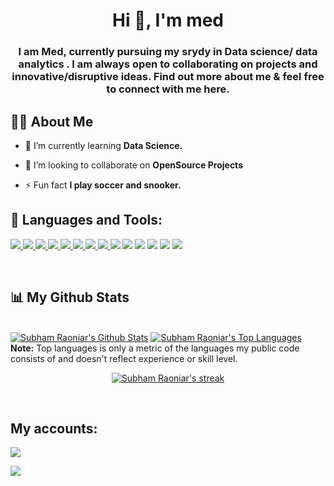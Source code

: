 <h1 align="center">Hi  👋, I'm med</h1>
<h3 align="center">I am Med, currently pursuing my srydy in Data science/ data analytics . I am always open to collaborating on projects and innovative/disruptive ideas. Find out more about me & feel free to connect with me here.</h3>


## 🙋‍♂️ About Me



- 🌱 I’m currently learning **Data Science.**

- 👯 I’m looking to collaborate on **OpenSource Projects**

- ⚡ Fun fact **I play soccer and snooker.**

## 🚀 Languages and Tools:

<p align="left"> 
    <a href="https://www.python.org" target="_blank"> <img src="https://img.icons8.com/color/48/000000/python.png"/> </a> 
    <a href="https://www.java.com" target="_blank"> <img src="https://img.icons8.com/color/48/000000/java-coffee-cup-logo.png"/> </a>
    <a href="https://flask.palletsprojects.com/en/2.1.x/" target="_blank"> <img src="https://img.icons8.com/ios-filled/50/undefined/flask.png"/> </a>
    <a href="https://spring.io/projects/spring-boot" target="_blank"> <img src="https://img.icons8.com/color/48/000000/spring-logo.png"/> </a> 
    <a href="https://www.eclipse.org/" target="_blank"> <img src="https://img.icons8.com/officel/40/undefined/java-eclipse.png"/> </a> 
    <a href="https://www.w3.org/html/" target="_blank"> <img src="https://img.icons8.com/color/48/000000/html-5.png"/> </a> 
    <a href="https://www.w3schools.com/css/" target="_blank"> <img src="https://img.icons8.com/color/48/000000/css3.png"/> </a> 
    <a href="https://getbootstrap.com" target="_blank"> <img src="https://img.icons8.com/color/48/000000/bootstrap.png"/> </a>
    <a href="https://code.visualstudio.com/"><img src="https://img.icons8.com/color/48/undefined/visual-studio-code-2019.png"/></a> 
    <a href="https://www.rstudio.com/"><img src="https://img.icons8.com/fluency/48/undefined/rstudio.png"/></a>
    <a href="https://www.mathworks.com/"><img src="https://img.icons8.com/fluency/48/undefined/matlab.png"/></a>
    <a href=""></a>
    <a href="https://www.anaconda.com/"><img src="https://img.icons8.com/fluency/48/undefined/anaconda--v2.png"/></a>
    <a href="https://notepad-plus-plus.org/"><img src="https://img.icons8.com/color/48/undefined/notepad-plus-plus.png"/></a>
    <a href="https://powerbi.microsoft.com/fr-be/"><img src="https://img.icons8.com/color/48/undefined/power-bi.png"/></a>
    

   
   
</p>


<br/>


## 📊 My Github Stats

  <br/>
    <a href="https://github.com/SubhamRaoniar28/github-readme-stats"><img alt="Subham Raoniar's Github Stats" src="https://github-readme-stats.vercel.app/api?username=mohamedprojects&show_icons=true&count_private=true&theme=react&hide_border=true&bg_color=0D1117" /></a>
  <a href="https://github.com/SubhamRaoniar28/github-readme-stats"><img alt="Subham Raoniar's Top Languages" src="https://github-readme-stats.vercel.app/api/top-langs/?username=mohamedprojects&langs_count=8&count_private=true&layout=compact&theme=react&hide_border=true&bg_color=0D1117" /></a>
  <br/>
  <b>Note:</b> Top languages is only a metric of the languages my public code consists of and doesn't reflect experience or skill level.


<br/>

<p align="center">
    <a href="https://github.com/SubhamRaoniar28/github-readme-streak-stats">
        <img title="🔥 Get streak stats for your profile at git.io/streak-stats" alt="Subham Raoniar's streak" src="https://github-readme-streak-stats.herokuapp.com/?user=mohamedprojects&theme=black-ice&hide_border=true&stroke=0000&background=060A0CD0"/>
    </a>
</p>
<br/>

## My accounts:
<p align="left">

<a href = "https://ma.linkedin.com/in/mohamed-elatillah-01579a1bb"><img src="https://img.icons8.com/fluent/48/000000/linkedin.png"/></a><p>   </p>
<a href ="https://www.kaggle.com/mohamedelatillah"><img src="https://img.icons8.com/external-tal-revivo-color-tal-revivo/48/undefined/external-kaggle-an-online-community-of-data-scientists-and-machine-learners-owned-by-google-logo-color-tal-revivo.png"/></a>
</p>

